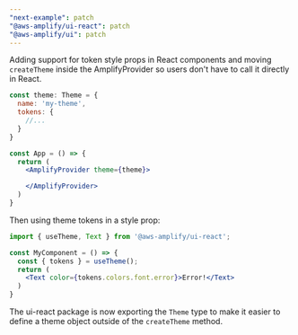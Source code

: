 ```yaml
---
"next-example": patch
"@aws-amplify/ui-react": patch
"@aws-amplify/ui": patch
---
```


Adding support for token style props in React components and moving `createTheme` inside the AmplifyProvider so users don't have to call it directly in React. 

```jsx
const theme: Theme = {
  name: 'my-theme',
  tokens: {
    //...
  }
}

const App = () => {
  return (
    <AmplifyProvider theme={theme}>

    </AmplifyProvider>
  )
}
```

Then using theme tokens in a style prop:

```jsx
import { useTheme, Text } from '@aws-amplify/ui-react';

const MyComponent = () => {
  const { tokens } = useTheme();
  return (
    <Text color={tokens.colors.font.error}>Error!</Text>
  )
}
```

The ui-react package is now exporting the `Theme` type to make it easier to define a theme object outside of the `createTheme` method. 
